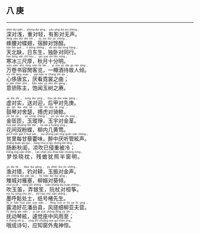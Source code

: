 ## 八 庚
---
<div>

<p>
<ruby><rb> 深对浅，重对轻，有影对无声。 </rb> <rt>shēn  duì  qiǎn ， zhòng  duì  qīng ， yǒu  yǐng  duì  wú  shēng 。</rt></ruby><BR>
<ruby><rb> 蜂腰对蝶翅，宿醉对馀酲。 </rb> <rt>fēng  yāo  duì  dié  chì ， sù  zuì  duì  yú  chéng 。</rt></ruby><BR>
<ruby><rb> 天北缺，日东生，独卧对同行。 </rb> <rt>tiān  běi  quē ， rì  dōng  shēng ， dú  wò  duì  tóng  háng 。</rt></ruby><BR>
<ruby><rb> 寒冰三尺厚，秋月十分明。 </rb> <rt>hán  bīng  sān  chǐ  hòu ， qiū  yuè  shí  fēn  míng 。</rt></ruby><BR>
<ruby><rb> 万卷书容閒客览，一樽酒待故人倾。 </rb> <rt>wàn  juǎn  shū  róng  xián  kè  lǎn ， yī  zūn  jiǔ  dài  gù  rén  qīng 。</rt></ruby><BR>
<ruby><rb> 心侈唐玄，厌看霓裳之曲； </rb> <rt>xīn  chǐ  táng  xuán ， yàn  kàn  ní  cháng  zhī  qū ；</rt></ruby><BR>
<ruby><rb> 意骄陈主，饱闻玉树之赓。 </rb> <rt>yì  jiāo  chén  zhǔ ， bǎo  wén  yù  shù  zhī  gēng 。</rt></ruby><BR></p>

<p>
<ruby><rb> 虚对实，送对迎，后甲对先庚。 </rb> <rt>xū  duì  shí ， sòng  duì  yíng ， hòu  jiǎ  duì  xiān  gēng 。</rt></ruby><BR>
<ruby><rb> 鼓琴对舍瑟，搏虎对骑鲸。 </rb> <rt>gǔ  qín  duì  shě  sè ， bó  hǔ  duì  qí  jīng 。</rt></ruby><BR>
<ruby><rb> 金匼匝，玉瑽琤，玉宇对金茎。 </rb> <rt>jīn  kē  zā ， yù  cōng  chēng ， yù  yǔ  duì  jīn  jīng 。</rt></ruby><BR>
<ruby><rb> 花间双粉蝶，柳内几黄莺。 </rb> <rt>huā  jiān  shuāng  fěn  dié ， liǔ  nèi  jǐ  huáng  yīng 。</rt></ruby><BR>
<ruby><rb> 贫里每甘藜藿味，醉中厌听管絃声。 </rb> <rt>pín  lǐ  měi  gān  lí  huò  wèi ， zuì  zhōng  yàn  tīng  guǎn  xián  shēng 。</rt></ruby><BR>
<ruby><rb> 肠断秋闺，凉吹已侵重被冷； </rb> <rt>cháng  duàn  qiū  guī ， liáng  chuī  yǐ  qīn  zhòng  bèi  lěng ；</rt></ruby><BR>
<ruby><rb> 梦惊晓枕，残蟾犹照半窗明。 </rb> <rt>mèng  jīng  xiǎo  zhěn ， cán  chán  yóu  zhào  bàn  chuāng  míng 。</rt></ruby><BR></p>

<p>
<ruby><rb> 渔对猎，钓对耕，玉振对金声。 </rb> <rt>yú  duì  liè ， diào  duì  gēng ， yù  zhèn  duì  jīn  shēng 。</rt></ruby><BR>
<ruby><rb> 雉城对雁塞，柳嫋对葵倾。 </rb> <rt>zhì  chéng  duì  yàn  sāi ， liǔ  niǎo  duì  kuí  qīng 。</rt></ruby><BR>
<ruby><rb> 吹玉笛，弄银笙，阮杖对桓筝。 </rb> <rt>chuī  yù  dí ， nòng  yín  shēng ， ruǎn  zhàng  duì  huán  zhēng 。</rt></ruby><BR>
<ruby><rb> 墨呼鬆处士，纸号楮先生。 </rb> <rt>mò  hū  sōng  chù  shì ， zhǐ  hào  chǔ  xiān  shēng 。</rt></ruby><BR>
<ruby><rb> 露浥好花潘岳县，风搓细柳亚夫营。 </rb> <rt>lù  yì  hǎo  huā  pān  yuè  xiàn ， fēng  cuō  xì  liǔ  yà  fū  yíng 。</rt></ruby><BR>
<ruby><rb> 抚动琴絃，遽觉座中风雨至； </rb> <rt>fǔ  dòng  qín  xián ， jù  jué  zuò  zhōng  fēng  yǔ  zhì ；</rt></ruby><BR>
<ruby><rb> 哦成诗句，应知窗外鬼神惊。 </rb> <rt>ó  chéng  shī  jù ， yīng  zhī  chuāng  wài  guǐ  shén  jīng 。</rt></ruby><BR></p>

</div>
